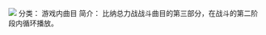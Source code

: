 ![](//static.kivo.wiki/images/music/cover/rSmisXB1pVGY2ooHCb2TNutk6C4LeVBw.png)
分类： 游戏内曲目
简介：
比纳总力战战斗曲目的第三部分，在战斗的第二阶段内循环播放。
